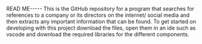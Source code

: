 READ ME-----
This is the GitHub repository for a program that searches for references to a company or its directors on the internet/ social media and then extracts any important information that can be found.
To get started on developing with this project download the files, open them in an ide such as vscode and download the required libraries for the different components.

